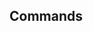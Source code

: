 <!-- Space: TerraformGitlabProject -->
<!-- Parent: Project -->
<!-- Title: Commands -->

## Commands
